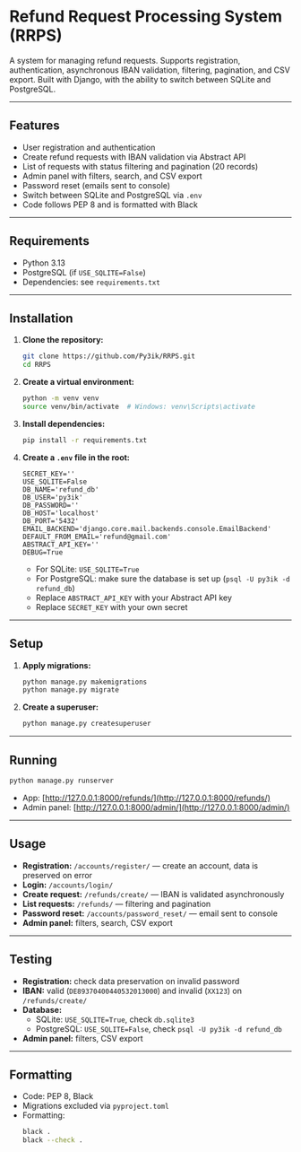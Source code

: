 # Refund Request Processing System (RRPS)

A system for managing refund requests. Supports registration, authentication, asynchronous IBAN validation, filtering, pagination, and CSV export. Built with Django, with the ability to switch between SQLite and PostgreSQL.

---

## Features

- User registration and authentication
- Create refund requests with IBAN validation via Abstract API
- List of requests with status filtering and pagination (20 records)
- Admin panel with filters, search, and CSV export
- Password reset (emails sent to console)
- Switch between SQLite and PostgreSQL via `.env`
- Code follows PEP 8 and is formatted with Black

---

## Requirements

- Python 3.13
- PostgreSQL (if `USE_SQLITE=False`)
- Dependencies: see `requirements.txt`

---

## Installation

1. **Clone the repository:**
    ```bash
    git clone https://github.com/Py3ik/RRPS.git
    cd RRPS
    ```

2. **Create a virtual environment:**
    ```bash
    python -m venv venv
    source venv/bin/activate  # Windows: venv\Scripts\activate
    ```

3. **Install dependencies:**
    ```bash
    pip install -r requirements.txt
    ```

4. **Create a `.env` file in the root:**
    ```env
    SECRET_KEY=''
    USE_SQLITE=False
    DB_NAME='refund_db'
    DB_USER='py3ik'
    DB_PASSWORD=''
    DB_HOST='localhost'
    DB_PORT='5432'
    EMAIL_BACKEND='django.core.mail.backends.console.EmailBackend'
    DEFAULT_FROM_EMAIL='refund@gmail.com'
    ABSTRACT_API_KEY=''
    DEBUG=True
    ```

    - For SQLite: `USE_SQLITE=True`
    - For PostgreSQL: make sure the database is set up (`psql -U py3ik -d refund_db`)
    - Replace `ABSTRACT_API_KEY` with your Abstract API key
    - Replace `SECRET_KEY` with your own secret

---

## Setup

1. **Apply migrations:**
    ```bash
    python manage.py makemigrations
    python manage.py migrate
    ```

2. **Create a superuser:**
    ```bash
    python manage.py createsuperuser
    ```

---

## Running

```bash
python manage.py runserver
```

- App: [http://127.0.0.1:8000/refunds/](http://127.0.0.1:8000/refunds/)
- Admin panel: [http://127.0.0.1:8000/admin/](http://127.0.0.1:8000/admin/)

---

## Usage

- **Registration:** `/accounts/register/` — create an account, data is preserved on error
- **Login:** `/accounts/login/`
- **Create request:** `/refunds/create/` — IBAN is validated asynchronously
- **List requests:** `/refunds/` — filtering and pagination
- **Password reset:** `/accounts/password_reset/` — email sent to console
- **Admin panel:** filters, search, CSV export

---

## Testing

- **Registration:** check data preservation on invalid password
- **IBAN:** valid (`DE89370400440532013000`) and invalid (`XX123`) on `/refunds/create/`
- **Database:**
  - SQLite: `USE_SQLITE=True`, check `db.sqlite3`
  - PostgreSQL: `USE_SQLITE=False`, check `psql -U py3ik -d refund_db`
- **Admin panel:** filters, CSV export

---

## Formatting

- Code: PEP 8, Black
- Migrations excluded via `pyproject.toml`
- Formatting:
  ```bash
  black .
  black --check .
  ```